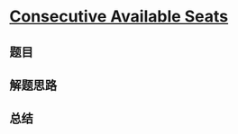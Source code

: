 # [Consecutive Available Seats](https://leetcode.com/problems/consecutive-available-seats/)
## 题目


## 解题思路


## 总结


